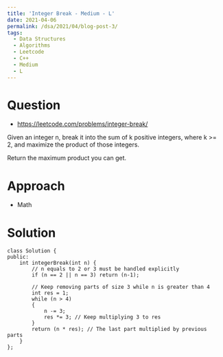 ```yaml
---
title: 'Integer Break - Medium - L'
date: 2021-04-06
permalink: /dsa/2021/04/blog-post-3/
tags:
  - Data Structures
  - Algorithms
  - Leetcode
  - C++
  - Medium
  - L
---
```


# Question

- https://leetcode.com/problems/integer-break/

Given an integer n, break it into the sum of k positive integers, where k >= 2, and maximize the product of those integers.

Return the maximum product you can get.

# Approach

- Math


# Solution
```
class Solution {
public:
    int integerBreak(int n) {
        // n equals to 2 or 3 must be handled explicitly
        if (n == 2 || n == 3) return (n-1);
   
        // Keep removing parts of size 3 while n is greater than 4
        int res = 1;
        while (n > 4)
        {
            n -= 3;
            res *= 3; // Keep multiplying 3 to res
        }
        return (n * res); // The last part multiplied by previous parts
    }
};
```